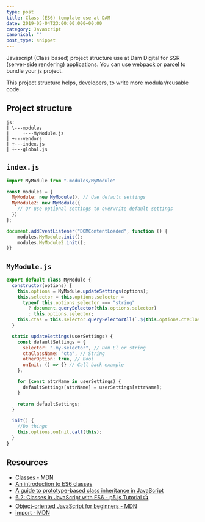 ```yaml
---
type: post
title: Class (ES6) template use at DAM
date: 2019-05-04T23:00:00.000+00:00
category: Javascript
canonical: ""
post_type: snippet
---
```


Javascript (Class based) project structure use at Dam Digital for SSR (server-side rendering) applications. You can use [webpack](https://webpack.js.org/) or [parcel](https://parceljs.org/) to bundle your js project.

This project structure helps, developers, to write more modular/reusable code.

## Project structure

    js:
    | \---modules
    |     +---MyModule.js
    | +---vendors
    | +---index.js
    | +---global.js

## `index.js`

```js
import MyModule from ".modules/MyModule"

const modules = {
  MyModule: new MyModule(), // Use default settings
  MyModule2: new MyModule({
    // Or use optional settings to overwrite default settings
  })
};

document.addEventListener("DOMContentLoaded", function () {
    modules.MyModule.init();
    modules.MyModule2.init();
)}
```

## `MyModule.js`

```js
export default class MyModule {
  constructor(options) {
    this.options = MyModule.updateSettings(options);
    this.selector = this.options.selector =
      typeof this.options.selector === "string"
        ? document.querySelector(this.options.selector)
        : this.options.selector;
    this.ctas = this.selector.querySelectorAll(`.${this.options.ctaClassName}`);
  }

  static updateSettings(userSettings) {
    const defaultSettings = {
      selector: ".my-selector", // Dom El or string
      ctaClassName: "cta", // String
      otherOption: true, // Bool
      onInit: () => {} // Call back example
    };

    for (const attrName in userSettings) {
      defaultSettings[attrName] = userSettings[attrName];
    }

    return defaultSettings;
  }

  init() {
    //Do things
    this.options.onInit.call(this);
  }
}
```

## Resources

- [Classes - MDN](https://developer.mozilla.org/en-US/docs/Web/JavaScript/Reference/Classes)
- [An introduction to ES6 classes](https://javascriptplayground.com/introduction-to-es6-classes-tutorial/)
- [A guide to prototype-based class inheritance in JavaScript](https://medium.freecodecamp.org/a-guide-to-prototype-based-class-inheritance-in-javascript-84953db26df0)
- [6.2: Classes in JavaScript with ES6 - p5.js Tutorial 📺](https://www.youtube.com/watch?v=T-HGdc8L-7w)
- [Object-oriented Java​Script for beginners - MDN](https://developer.mozilla.org/en-US/docs/Learn/JavaScript/Objects/Object-oriented_JS)
- [import - MDN](https://developer.mozilla.org/en-US/docs/Web/JavaScript/Reference/Statements/import)
